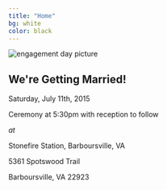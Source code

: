 ```yaml
---
title: "Home"
bg: white
color: black
---
```


<div class="left">
    <img src="/img/engagement_final_copy.JPG" alt="engagement day picture">
</div>

<div class="right">
    <h2>We're Getting Married!</h2>
    <p>Saturday, July 11th, 2015</p>
    <p>Ceremony at 5:30pm with reception to follow</p>
    <p><em>at</em></p>
    <p>Stonefire Station, Barboursville, VA</p>
    <p>5361 Spotswood Trail</p>
    <p>Barboursville, VA 22923</p>
</div>
